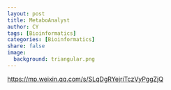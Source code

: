 ```yaml
---
layout: post
title: MetaboAnalyst       
author: CY
tags: [Bioinformatics]
categories: [Bioinformatics]
share: false
image:
  background: triangular.png 
---
```






https://mp.weixin.qq.com/s/SLqDgRYejriTczVyPggZjQ    
